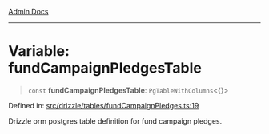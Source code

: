 [Admin Docs](/)

***

# Variable: fundCampaignPledgesTable

> `const` **fundCampaignPledgesTable**: `PgTableWithColumns`\<\{\}\>

Defined in: [src/drizzle/tables/fundCampaignPledges.ts:19](https://github.com/Suyash878/talawa-api/blob/4657139c817cb5935454def8fb620b05175365a9/src/drizzle/tables/fundCampaignPledges.ts#L19)

Drizzle orm postgres table definition for fund campaign pledges.
